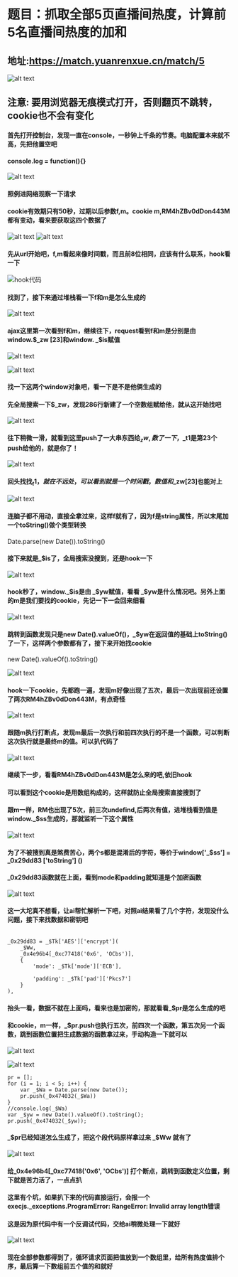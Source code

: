 # 题目：抓取全部5页直播间热度，计算前5名直播间热度的加和

## 地址:https://match.yuanrenxue.cn/match/5

![alt text](./images/image.png)

## 注意:  要用浏览器无痕模式打开，否则翻页不跳转，cookie也不会有变化

#### 首先打开控制台，发现一直在console，一秒钟上千条的节奏。电脑配置本来就不高，先把他置空吧

#### console.log = function(){}

![alt text](./images/image-1.png)

#### 照例进网络观察一下请求

#### cookie有效期只有50秒，过期以后参数f,m。cookie m,RM4hZBv0dDon443M都有变动，看来要获取这四个数据了

![alt text](./images/image-2.png)
![alt text](./images/image-3.png)

#### 先从url开始吧，f,m看起来像时间戳，而且前8位相同，应该有什么联系，hook看一下

![hook代码](./images/image-4.png)

#### 找到了，接下来通过堆栈看一下f和m是怎么生成的

![alt text](./images/image-5.png)

#### ajax这里第一次看到f和m，继续往下，request看到f和m是分别是由window.$_zw [23]和window. _$is赋值

![alt text](./images/image-7.png)

![alt text](./images/image-6.png)

#### 找一下这两个window对象吧，看一下是不是他俩生成的

#### 先全局搜索一下$_zw，发现286行新建了一个空数组赋给他，就从这开始找吧

![alt text](./images/image-8.png)

#### 往下稍微一滑，就看到这里push了一大串东西给$_zw,数了一下，$_t1是第23个push给他的，就是你了！

![alt text](./images/image-9.png)

#### 回头找找$_t1，就在不远处，可以看到就是一个时间戳，数值和$_zw[23]也能对上

![alt text](./images/image-10.png)

#### 连脑子都不用动，直接全拿过来，这样f就有了，因为f是string属性，所以末尾加一个toString()做个类型转换

Date.parse(new Date()).toString()

#### 接下来就是_$is了，全局搜索没搜到，还是hook一下

![alt text](./images/image-11.png)

#### hook秒了，window._$is是由 _$yw赋值，看看 _$yw是什么情况吧。另外上面的m是我们要找的cookie，先记一下一会回来细看

![alt text](./images/image-12.png)

#### 跳转到函数发现只是new Date().valueOf()，_$yw在返回值的基础上toString()了一下，这样两个参数都有了，接下来开始找cookie

new Date().valueOf().toString()

![alt text](./images/image-13.png)

#### hook一下cookie，先都跑一遍，发现m好像出现了五次，最后一次出现前还设置了两次RM4hZBv0dDon443M，有点奇怪

![alt text](./images/image-14.png)

#### 跟随m执行打断点，发现m最后一次执行和前四次执行的不是一个函数，可以判断这次执行就是最终m的值。可以扒代码了

![alt text](./images/image-23.png)

#### 继续下一步，看看RM4hZBv0dDon443M是怎么来的吧,依旧hook

#### 可以看到这个cookie是用数组构成的，这样就防止全局搜索直接搜到了

#### 跟m一样，RM也出现了5次，前三次undefind,后两次有值，进堆栈看到值是window._$ss生成的，那就监听一下这个属性

![alt text](./images/image-16.png)

#### 为了不被搜到真是煞费苦心，两个s都是混淆后的字符，等价于window['_$ss'] = _0x29dd83 ['toString'] ()

#### _0x29dd83函数就在上面，看到mode和padding就知道是个加密函数

![alt text](./images/image-18.png)

#### 这一大坨真不想看，让ai帮忙解析一下吧，对照ai结果看了几个字符，发现没什么问题，接下来找数据和密钥吧
```

_0x29dd83 = _$Tk['AES']['encrypt'](
    _$Ww, 
    _0x4e96b4[_0xc77418('0x6', 'OCbs')], 
    {
        'mode': _$Tk['mode']['ECB'],

        'padding': _$Tk['pad']['Pkcs7']
    }
),
```
#### 抬头一看，数据不就在上面吗，看来也是加密的，那就看看_$pr是怎么生成的吧

#### 和cookie，m一样，_$pr.push也执行五次，前四次一个函数，第五次另一个函数，跳到函数位置把生成数据的函数拿过来，手动构造一下就可以

![alt text](./images/image-25.png)

![alt text](./images/image-24.png)

```
pr = [];
for (i = 1; i < 5; i++) {
    var _$Wa = Date.parse(new Date());
    pr.push(_0x474032(_$Wa))
}
//console.log(_$Wa)
var _$yw = new Date().valueOf().toString();
pr.push(_0x474032(_$yw));
```

#### _$pr已经知道怎么生成了，把这个段代码原样拿过来 _$Ww 就有了

![alt text](./images/image-21.png)

#### 给_0x4e96b4[_0xc77418('0x6', 'OCbs')] 打个断点，跳转到函数定义位置，剩下就是苦力活了，一点点扒

#### 这里有个坑，如果扒下来的代码直接运行，会报一个execjs._exceptions.ProgramError: RangeError: Invalid array length错误

#### 这是因为原代码中有一个反调试代码，交给ai稍微处理一下就好

![alt text](./images/image-22.png)

#### 现在全部参数都得到了，循环请求页面把值放到一个数组里，给所有热度值排个序，最后算一下数组前五个值的和就好
